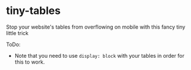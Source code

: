 # tiny-tables
Stop your website's tables from overflowing on mobile with this fancy tiny little trick

ToDo:
* Note that you need to use `display: block` with your tables in order for this to work.